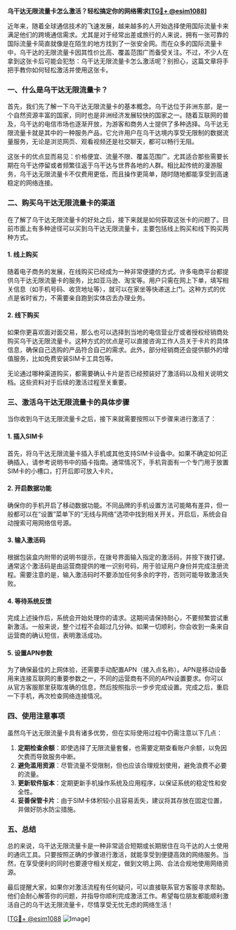 **乌干达无限流量卡怎么激活？轻松搞定你的网络需求[[TG💪+ @esim1088](https://t.me/s/esim1088)]**

近年来，随着全球通信技术的飞速发展，越来越多的人开始选择使用国际流量卡来满足他们的跨境通信需求。尤其是对于经常出差或旅行的人来说，拥有一张可靠的国际流量卡简直就像是在陌生的地方找到了一张安全网。而在众多的国际流量卡中，乌干达的无限流量卡因其性价比高、覆盖范围广而备受关注。不过，不少人在拿到这张卡后可能会犯愁：乌干达无限流量卡怎么激活呢？别担心，这篇文章将手把手教你如何轻松激活并使用这张卡。

### 一、什么是乌干达无限流量卡？

首先，我们先了解一下乌干达无限流量卡的基本概念。乌干达位于非洲东部，是一个自然资源丰富的国家，同时也是非洲经济发展较快的国家之一。随着互联网的普及，乌干达的电信市场也逐渐开放，为游客和商务人士提供了多种选择。乌干达无限流量卡就是其中的一种服务产品，它允许用户在乌干达境内享受无限制的数据流量服务，无论是浏览网页、观看视频还是社交聊天，都可以畅行无阻。

这张卡的优点显而易见：价格便宜、流量不限、覆盖范围广。尤其适合那些需要长期在乌干达停留或者频繁往返于乌干达与世界各地的人群。相比起传统的漫游服务，乌干达无限流量卡不仅费用更低，而且操作更简单，随时随地都能享受到高速稳定的网络连接。

### 二、购买乌干达无限流量卡的渠道

在了解了乌干达无限流量卡的好处之后，接下来就是如何获取这张卡的问题了。目前市面上有多种途径可以买到乌干达无限流量卡，主要包括线上购买和线下购买两种方式。

#### 1. 线上购买

随着电子商务的发展，在线购买已经成为一种非常便捷的方式。许多电商平台都提供乌干达无限流量卡的服务，比如亚马逊、淘宝等。用户只需在网上下单，填写相关信息（如手机号码、收货地址等），就可以在家坐等快递送上门。这种方式的优点是省时省力，不需要亲自跑到实体店去办理业务。

#### 2. 线下购买

如果你更喜欢面对面交易，那么也可以选择到当地的电信营业厅或者授权经销商处购买乌干达无限流量卡。这种方式的优点是可以直接咨询工作人员关于卡片的具体信息，确保自己选购的产品符合自己的需求。此外，部分经销商还会提供额外的增值服务，比如免费安装SIM卡工具包等。

无论通过哪种渠道购买，都需要确认卡片是否已经预装好了激活码以及相关说明文档。这些资料对于后续的激活过程至关重要。

### 三、激活乌干达无限流量卡的具体步骤

当你收到乌干达无限流量卡之后，接下来就需要按照以下步骤来进行激活了：

#### 1. 插入SIM卡

首先，将乌干达无限流量卡插入手机或其他支持SIM卡设备中。如果不确定如何正确插入，请参考说明书中的插卡指南。通常情况下，手机背面有一个专门用于放置SIM卡的小槽口，打开后即可放入卡片。

#### 2. 开启数据功能

确保你的手机开启了移动数据功能。不同品牌的手机设置方法可能略有差异，但一般都可以在“设置”菜单下的“无线与网络”选项中找到相关开关。开启后，系统会自动搜索可用网络信号源。

#### 3. 输入激活码

根据包装盒内附带的说明书提示，在拨号界面输入指定的激活码，并按下拨打键。通常这个激活码是由运营商提供的唯一识别号码，用于验证用户身份并完成注册流程。需要注意的是，输入激活码时不要添加任何多余的字符，否则可能导致激活失败。

#### 4. 等待系统反馈

完成上述操作后，系统会开始处理你的请求。这期间请保持耐心，不要频繁尝试重新激活。一般来说，整个过程不会超过几分钟。如果一切顺利，你会收到一条来自运营商的确认短信，表明激活成功。

#### 5. 设置APN参数

为了确保最佳的上网体验，还需要手动配置APN（接入点名称）。APN是移动设备用来连接互联网的重要参数之一，不同的运营商有不同的APN设置要求。你可以从官方客服那里获取准确的信息，然后按照指示一步步完成设置。完成之后，重启一下手机，再次检查网络连接情况。

### 四、使用注意事项

虽然乌干达无限流量卡具有诸多优势，但在实际使用过程中仍需注意以下几点：

1. **定期检查余额**：即使选择了无限流量套餐，也需要定期查看账户余额，以免因欠费而导致服务中断。
2. **避免滥用资源**：尽管流量不受限制，但也应该合理规划使用，避免浪费不必要的流量。
3. **更新软件版本**：定期更新手机操作系统及应用程序，以保证系统的稳定性和安全性。
4. **妥善保管卡片**：由于SIM卡体积较小且容易丢失，建议将其存放在固定位置，并做好防水防尘措施。

### 五、总结

总的来说，乌干达无限流量卡是一种非常适合短期或长期居住在乌干达的人士使用的通讯工具。只要按照正确的步骤进行激活，就能享受到便捷高效的网络服务。当然，在享受便利的同时也要遵守相关规定，做到文明上网、合法合规地使用网络资源。

最后提醒大家，如果你对激活流程有任何疑问，可以直接联系官方客服寻求帮助。他们会耐心解答你的问题，并指导你顺利完成激活工作。希望每位朋友都能顺利激活自己的乌干达无限流量卡，尽情享受无忧无虑的网络生活！

[[TG💪+ @esim1088](https://t.me/s/esim1088) ![Image](https://i.postimg.cc/4NQfJmqS/Snipaste-2025-05-13-00-14-12.png)]